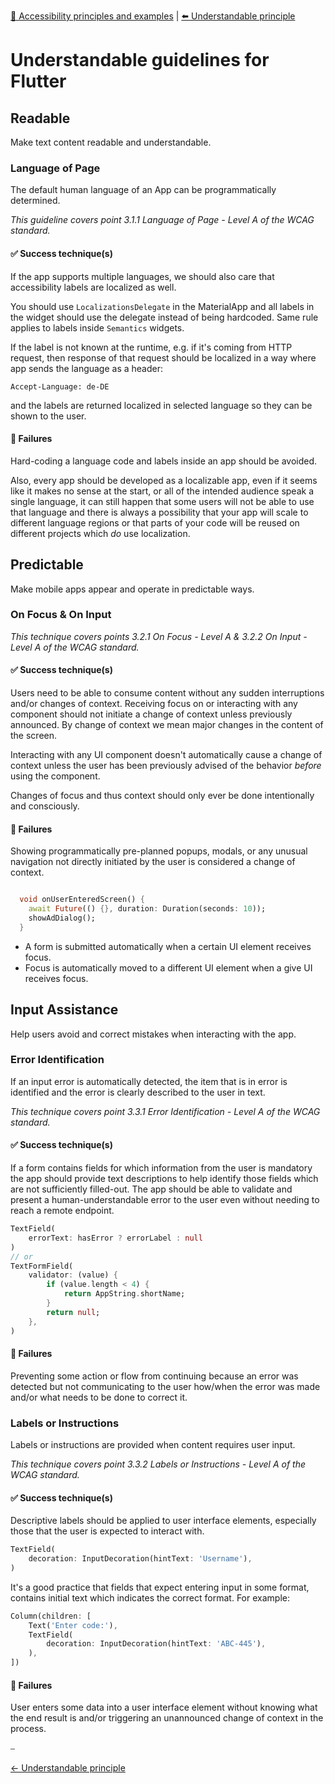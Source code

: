  [🔼 Accessibility principles and examples](../../principles/accessibility_principles_and_examples.md  "Accessibility principles and examples") | [⬅️ Understandable principle](../../principles/understandable_principle.md "Understandable principle")

# Understandable guidelines for Flutter

## Readable

Make text content readable and understandable.

### Language of Page

The default human language of an App can be programmatically determined.

*This guideline covers point 3.1.1 Language of Page - Level A of the WCAG standard.*
#### ✅ Success technique(s)

If the app supports multiple languages, we should also care that accessibility labels are localized as well.

You should use `LocalizationsDelegate` in the MaterialApp and all labels in the widget should use the delegate instead of being hardcoded. Same rule applies to labels inside `Semantics` widgets.

If the label is not known at the runtime, e.g. if it's coming from HTTP request, then response of that request should be localized in a way where app sends the language as a header:
```
Accept-Language: de-DE
```

and the labels are returned localized in selected language so they can be shown to the user.

#### 🚫 Failures

Hard-coding a language code and labels inside an app should be avoided.

Also, every app should be developed as a localizable app, even if it seems like it makes no sense at the start, or all of the intended audience speak a single language, it can still happen that some users will not be able to use that language and there is always a possibility that your app will scale to different language regions or that parts of your code will be reused on different projects which _do_ use localization.

## Predictable

Make mobile apps appear and operate in predictable ways.

### On Focus & On Input

*This technique covers points 3.2.1 On Focus - Level A & 3.2.2 On Input - Level A of the WCAG standard.*
#### ✅ Success technique(s)

Users need to be able to consume content without any sudden interruptions and/or changes of context. Receiving focus on or interacting with any component should not initiate a change of context unless previously announced. By change of context we mean major changes in the content of the screen.

Interacting with any UI component doesn't automatically cause a change of context unless the user has been previously advised of the behavior _before_ using the component.

Changes of focus and thus context should only ever be done intentionally and consciously.

#### 🚫 Failures

Showing programmatically pre-planned popups, modals, or any unusual navigation not directly initiated by the user is considered a change of context.

```dart

  void onUserEnteredScreen() {
    await Future(() {}, duration: Duration(seconds: 10));
    showAdDialog();
  }
```

- A form is submitted automatically when a certain UI element receives focus.
- Focus is automatically moved to a different UI element when a give UI receives focus.

## Input Assistance

Help users avoid and correct mistakes when interacting with the app.

### Error Identification

If an input error is automatically detected, the item that is in error is identified and the error is clearly described to the user in text.


*This technique covers point 3.3.1 Error Identification - Level A of the WCAG standard.*

#### ✅ Success technique(s)

If a form contains fields for which information from the user is mandatory the app should provide text descriptions to help identify those fields which are not sufficiently filled-out. The app should be able to validate and present a human-understandable error to the user even without needing to reach a remote endpoint.

```dart
TextField(
    errorText: hasError ? errorLabel : null
)
// or
TextFormField(
    validator: (value) {
        if (value.length < 4) {
            return AppString.shortName;
        }
        return null;
    },
)
```

#### 🚫 Failures

Preventing some action or flow from continuing because an error was detected but not communicating to the user how/when the error was made and/or what needs to be done to correct it.

### Labels or Instructions

Labels or instructions are provided when content requires user input.

*This technique covers point 3.3.2 Labels or Instructions - Level A of the WCAG standard.*

#### ✅ Success technique(s)

Descriptive labels should be applied to user interface elements, especially those that the user is expected to interact with.

```dart
TextField(
    decoration: InputDecoration(hintText: 'Username'),
)
```

It's a good practice that fields that expect entering input in some format, contains initial text which indicates the correct format. For example:

```dart
Column(children: [
    Text('Enter code:'),
    TextField(
        decoration: InputDecoration(hintText: 'ABC-445'),
    ),
])
```
#### 🚫 Failures

User enters some data into a user interface element without knowing what the end result is and/or triggering an unannounced change of context in the process.

⎯

[← Understandable principle](../../principles/understandable_principle.md "Understandable principle")
